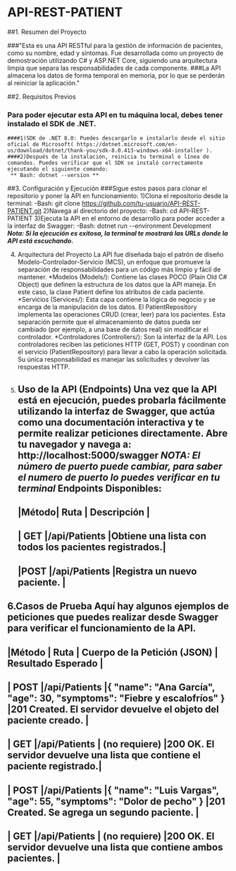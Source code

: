 # API-REST-PATIENT
##1. Resumen del Proyecto

  ###"Esta es una API RESTful para la gestión de información de pacientes, como su nombre, edad y síntomas. Fue desarrollada como un proyecto de demostración utilizando C# y ASP.NET Core, siguiendo una arquitectura limpia que separa las responsabilidades de cada componente.
  ###La API almacena los datos de forma temporal en memoria, por lo que se perderán al reiniciar la aplicación."
  
##2. Requisitos Previos

 ### Para poder ejecutar esta API en tu máquina local, debes tener instalado el SDK de .NET.
    ####1)SDK de .NET 8.0: Puedes descargarlo e instalarlo desde el sitio oficial de Microsoft( https://dotnet.microsoft.com/en-us/download/dotnet/thank-you/sdk-8.0.413-windows-x64-installer ).
    ####2)Después de la instalación, reinicia tu terminal o línea de comandos. Puedes verificar que el SDK se instaló correctamente ejecutando el siguiente comando:
     ** Bash: dotnet --version **

##3. Configuración y Ejecución
  ###Sigue estos pasos para clonar el repositorio y poner la API en funcionamiento:
    1)Clona el repositorio desde la terminal:
      -Bash:  git clone https://github.com/tu-usuario/API-REST-PATIENT.git
    2)Navega al directorio del proyecto:
      -Bash: cd API-REST-PATIENT
    3)Ejecuta la API en el entorno de desarrollo para poder acceder a la interfaz de Swagger:
      -Bash: dotnet run --environment Development
***Nota: Si la ejecución es exitosa, la terminal te mostrará las URLs donde la API está escuchando.***

4. Arquitectura del Proyecto
  La API fue diseñada bajo el patrón de diseño Modelo-Controlador-Servicio (MCS), un enfoque que promueve la separación de responsabilidades para un código más limpio y fácil de mantener.
    *Modelos (Models/): Contiene las clases POCO (Plain Old C# Object) que definen la estructura de los datos que la API maneja. En este caso, la clase Patient define los atributos de cada paciente.
    *Servicios (Services/): Esta capa contiene la lógica de negocio y se encarga de la manipulación de los datos. El PatientRepository implementa las operaciones CRUD (crear, leer) para los pacientes. Esta separación permite que el almacenamiento de datos pueda ser
     cambiado (por ejemplo, a una base de datos real) sin modificar el controlador.
    *Controladores (Controllers/): Son la interfaz de la API. Los controladores reciben las peticiones HTTP (GET, POST) y coordinan con el servicio (PatientRepository) para llevar a cabo la operación solicitada. Su única responsabilidad es manejar las solicitudes y
     devolver las respuestas HTTP.
5. Uso de la API (Endpoints)
  Una vez que la API está en ejecución, puedes probarla fácilmente utilizando la interfaz de Swagger, que actúa como una documentación interactiva y te permite realizar peticiones directamente.
    Abre tu navegador y navega a: http://localhost:5000/swagger
    ***NOTA: El número de puerto puede cambiar, para saber el numero de puerto lo puedes verificar en tu terminal***
  Endpoints Disponibles:
   ------------------------------------------------------------------------------- 
    |Método|	Ruta	      |               Descripción                            |
   -------------------------------------------------------------------------------
    | GET	 |/api/Patients	|Obtiene una lista con todos los pacientes registrados.|
   -------------------------------------------------------------------------------
    |POST	 |/api/Patients	|Registra un nuevo paciente.                           |
   -------------------------------------------------------------------------------

6.Casos de Prueba
  Aquí hay algunos ejemplos de peticiones que puedes realizar desde Swagger para verificar el funcionamiento de la API.
-------------------------------------------------------------------------------------------------------------------------------------------------------------------------------
|Método	|   Ruta	      |                   Cuerpo de la Petición (JSON)	                        |                        Resultado Esperado                                 |
-------------------------------------------------------------------------------------------------------------------------------------------------------------------------------
|  POST	|/api/Patients	|{ "name": "Ana García", "age": 30, "symptoms": "Fiebre y escalofríos" }	|201 Created. El servidor devuelve el objeto del paciente creado.           |
-------------------------------------------------------------------------------------------------------------------------------------------------------------------------------
|  GET	|/api/Patients	|                    (no requiere)	                                      |200 OK. El servidor devuelve una lista que contiene el paciente registrado.|
-------------------------------------------------------------------------------------------------------------------------------------------------------------------------------
|  POST	|/api/Patients	|{ "name": "Luis Vargas", "age": 55, "symptoms": "Dolor de pecho" }	      |201 Created. Se agrega un segundo paciente.                                |
-------------------------------------------------------------------------------------------------------------------------------------------------------------------------------
|  GET	|/api/Patients	|                    (no requiere)	                                      |200 OK. El servidor devuelve una lista que contiene ambos pacientes.       |
-------------------------------------------------------------------------------------------------------------------------------------------------------------------------------




